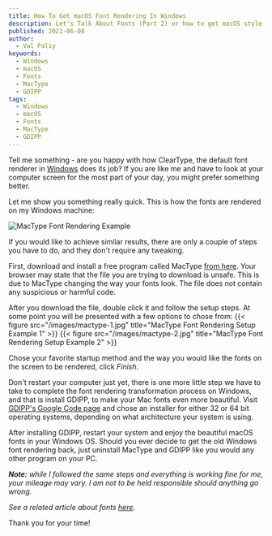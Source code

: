 ```yaml
---
title: How To Get macOS Font Rendering In Windows
description: Let's Talk About Fonts (Part 2) or how to get macOS style font rendering in Windows.
published: 2021-06-08
author:
  - Val Paliy
keywords:
  - Windows
  - macOS
  - Fonts
  - MacType
  - GDIPP
tags:
  - Windows
  - macOS
  - Fonts
  - MacType
  - GDIPP
---
```


Tell me something - are you happy with how ClearType, the default font renderer in <a href="https://valticus.pro/tags/windows">Windows</a> does its job? If you are like me and have to look at your computer screen for the most part of your day, you might prefer something better.

Let me show you something really quick. This is how the fonts are rendered on my Windows machine:

<div class="align_center" style="height:auto; max-width: 100%; border:none; display:block;">
<img src='/img/mactype-0.png' loading='lazy' alt='MacType Font Rendering Example' title='MacType Font Rendering Example' class="align_center"></div>

If you would like to achieve similar results, there are only a couple of steps you have to do, and they don't require any tweaking.

First, download and install a free program called MacType <a href="https://www.mactype.net/">from here</a>. Your browser may state that the file you are trying to download is unsafe. This is due to MacType changing the way your fonts look. The file does not contain any suspicious or harmful code.

After you download the file, double click it and follow the setup steps. At some point you will be presented with a few options to chose from:
{{< figure src="/images/mactype-1.jpg" title="MacType Font Rendering Setup Example 1" >}}
{{< figure src="/images/mactype-2.jpg" title="MacType Font Rendering Setup Example 2" >}}

Chose your favorite startup method and the way you would like the fonts on the screen to be rendered, click <i>Finish</i>.

Don't restart your computer just yet, there is one more little step we have to take to complete the font rendering transformation process on Windows, and that is install GDIPP, to make your Mac fonts even more beautiful. Visit <a href="https://code.google.com/archive/p/gdipp/downloads">GDIPP's Google Code page</a> and chose an installer for either 32 or 64 bit operating systems, depending on what architecture your system is using.

After installing GDIPP, restart your system and enjoy the beautiful macOS fonts in your Windows OS. Should you ever decide to get the old Windows font rendering back, just uninstall MacType and GDIPP like you would any other program on your PC.

<i><b>Note:</b> while I followed the same steps and everything is working fine for me, your mileage may vary. I am not to be held responsible should anything go wrong.</i>

<i>See a related article about fonts <a href="https://valticus.pro/posts/lets-talk-about-fonts">here</a></i>.

Thank you for your time!
